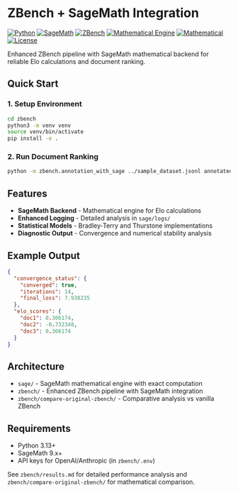# ZBench + SageMath Integration

[![Python](https://img.shields.io/badge/python-3.13+-blue.svg)](https://python.org)
[![SageMath](https://img.shields.io/badge/sagemath-9.x+-green.svg)](https://sagemath.org)
[![ZBench](https://img.shields.io/badge/zbench-enhanced-orange.svg)](https://github.com/zeroentropy-ai/zbench)
[![Mathematical Engine](https://img.shields.io/badge/math-exact%20computation-purple.svg)](#)
[![Mathematical](https://img.shields.io/badge/math-backend-brightgreen.svg)](#)
[![License](https://img.shields.io/badge/license-MIT-blue.svg)](LICENSE)

Enhanced ZBench pipeline with SageMath mathematical backend for reliable Elo calculations and document ranking.

## Quick Start

### 1. Setup Environment
```bash
cd zbench
python3 -m venv venv
source venv/bin/activate
pip install -e .
```

### 2. Run Document Ranking
```bash
python -m zbench.annotation_with_sage ../sample_dataset.jsonl annotated_output.jsonl
```

## Features

- **SageMath Backend** - Mathematical engine for Elo calculations
- **Enhanced Logging** - Detailed analysis in `sage/logs/`
- **Statistical Models** - Bradley-Terry and Thurstone implementations
- **Diagnostic Output** - Convergence and numerical stability analysis

## Example Output

```json
{
  "convergence_status": {
    "converged": true,
    "iterations": 14,
    "final_loss": 7.938235
  },
  "elo_scores": {
    "doc1": 0.366174,
    "doc2": -0.732348,
    "doc3": 0.366174
  }
}
```

## Architecture

- `sage/` - SageMath mathematical engine with exact computation
- `zbench/` - Enhanced ZBench pipeline with SageMath integration
- `zbench/compare-original-zbench/` - Comparative analysis vs vanilla ZBench

## Requirements

- Python 3.13+
- SageMath 9.x+
- API keys for OpenAI/Anthropic (in `zbench/.env`)

See `zbench/results.md` for detailed performance analysis and `zbench/compare-original-zbench/` for mathematical comparison.